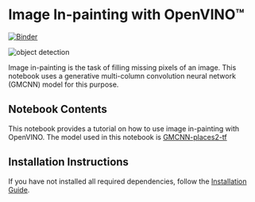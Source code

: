# Image In-painting with OpenVINO™

[![Binder](https://mybinder.org/badge_logo.svg)](https://mybinder.org/v2/gh/openvinotoolkit/openvino_notebooks/HEAD?labpath=notebooks%2F215-image-inpainting%2F215-image-inpainting.ipynb)

![object detection](https://user-images.githubusercontent.com/4547501/167121084-ec58fbdb-b269-4de2-9d4c-253c5b95de1e.png)

Image in-painting is the task of filling missing pixels of an image.
This notebook uses a generative multi-column convolution neural network (GMCNN) model for this purpose.

## Notebook Contents

This notebook provides a tutorial on how to use image in-painting with OpenVINO. The model used in this notebook is [GMCNN-places2-tf](https://docs.openvino.ai/2024/omz_models_model_gmcnn_places2_tf.html)

## Installation Instructions

If you have not installed all required dependencies, follow the [Installation Guide](../../README.md).
